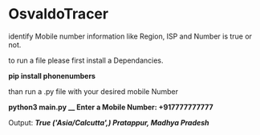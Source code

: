 # OsvaldoTracer
identify Mobile number information like Region, ISP and Number is true or not.

to run a file please first install a Dependancies.

__pip install phonenumbers__

than run a .py file with your desired mobile Number 

__python3 main.py __
Enter a Mobile Number: +917777777777__

Output: ___True
('Asia/Calcutta',)
Pratappur, Madhya Pradesh___
